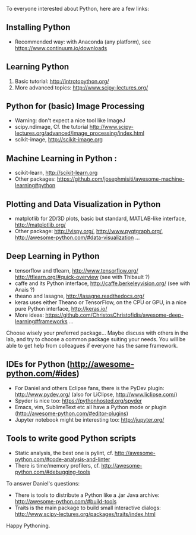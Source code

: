To everyone interested about Python, here are a few links:


## Installing Python
- Recommended way: with Anaconda (any platform), see https://www.continuum.io/downloads

## Learning Python
1. Basic tutorial: http://introtopython.org/
2. More advanced topics: http://www.scipy-lectures.org/

## Python for (basic) Image Processing
- Warning: don't expect a nice tool like ImageJ
- scipy.ndimage, Cf. the tutorial http://www.scipy-lectures.org/advanced/image_processing/index.html
- scikit-image, http://scikit-image.org

## Machine Learning in Python :
- scikit-learn, http://scikit-learn.org
- Other packages: https://github.com/josephmisiti/awesome-machine-learning#python

## Plotting and Data Visualization in Python
- matplotlib for 2D/3D plots, basic but standard, MATLAB-like interface, http://matplotlib.org/
- Other package: http://vispy.org/, http://www.pyqtgraph.org/, http://awesome-python.com/#data-visualization ...

## Deep Learning in Python
- tensorflow and tflearn, http://www.tensorflow.org/ http://tflearn.org/#quick-overview (see with Thibault ?)
- caffe and its Python interface, http://caffe.berkeleyvision.org/ (see with Anais ?)
- theano and lasagne, http://lasagne.readthedocs.org/
- keras uses either Theano or TensorFlow, on the CPU or GPU, in a nice pure Python interface, http://keras.io/
- More ideas: https://github.com/ChristosChristofidis/awesome-deep-learning#frameworks ...

Choose wisely your preferred package...
Maybe discuss with others in the lab, and try to choose a common package suiting your needs.
You will be able to get help from colleagues if everyone has the same framework.

## IDEs for Python (http://awesome-python.com/#ides)
- For Daniel and others Eclipse fans, there is the PyDev plugin: http://www.pydev.org/ (also for LiClipse, http://www.liclipse.com/)
- Spyder is nice too: https://pythonhosted.org/spyder
- Emacs, vim, SublimeText etc all have a Python mode or plugin (http://awesome-python.com/#editor-plugins)
- Jupyter notebook might be interesting too: http://jupyter.org/

## Tools to write good Python scripts
- Static analysis, the best one is pylint, cf. http://awesome-python.com/#code-analysis-and-linter
- There is time/memory profilers, cf. http://awesome-python.com/#debugging-tools


To answer Daniel's questions:
- There is tools to distribute a Python like a .jar Java archive: http://awesome-python.com/#build-tools
- Traits is the main package to build small interactive dialogs: http://www.scipy-lectures.org/packages/traits/index.html


Happy Pythoning.
